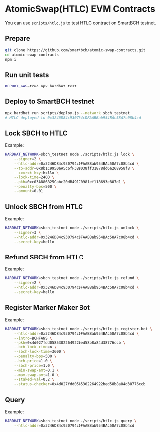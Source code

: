 # AtomicSwap(HTLC) EVM Contracts

You can use `scripts/htlc.js`  to test HTLC contract on SmartBCH testnet.



## Prepare

```bash
git clone https://github.com/smartbch/atomic-swap-contracts.git
cd atomic-swap-contracts
npm i
```



## Run unit tests

```bash
REPORT_GAS=true npx hardhat test
```



## Deploy to SmartBCH testnet

```bash
npx hardhat run scripts/deploy.js --network sbch_testnet
# HTLC deployed to 0x3246D84c930794cDFAABBab954BAc58A7c08b4cd
```



## Lock SBCH to HTLC

Example:

```bash
HARDHAT_NETWORK=sbch_testnet node ./scripts/htlc.js lock \
	--signer=2 \
	--htlc-addr=0x3246D84c930794cDFAABBab954BAc58A7c08b4cd \
	--to-addr=0x8b1C9950aA5c6fF3BB038ff31878dd6a268958f8 \
	--secret-key=hello \
	--lock-time=2400 \
	--pkh=0xc03A886B25Cabc20dB49170981ef118693e807d1 \
	--penalty-bps=500 \
	--amount=0.01
```



## Unlock SBCH from HTLC

Example:

```bash
HARDHAT_NETWORK=sbch_testnet node ./scripts/htlc.js unlock \
	--signer=3 \
	--htlc-addr=0x3246D84c930794cDFAABBab954BAc58A7c08b4cd \
	--secret-key=hello
```



## Refund SBCH from HTLC

Example:

```bash
HARDHAT_NETWORK=sbch_testnet node ./scripts/htlc.js refund \
	--signer=2 \
	--htlc-addr=0x3246D84c930794cDFAABBab954BAc58A7c08b4cd \
	--secret-key=hello
```



## Register Marker Maker Bot

Example:

```bash
HARDHAT_NETWORK=sbch_testnet node ./scripts/htlc.js register-bot \
	--htlc-addr=0x3246D84c930794cDFAABBab954BAc58A7c08b4cd \
	--intro=BCHFANS \
	--pkh=0x4d027fdd0585302264922bed58b8a84d38776ccb \
	--bch-lock-time=6 \
	--sbch-lock-time=3600 \
	--penalty-bps=500 \
	--bch-price=1.0 \
	--sbch-price=1.0 \
	--min-swap-amt=0.1 \
	--max-swap-amt=1.0 \
	--staked-val=0.2 \
	--status-checker=0x4d027fdd0585302264922bed58b8a84d38776ccb
```



## Query

Example:

```bash
HARDHAT_NETWORK=sbch_testnet node ./scripts/htlc.js query \
	--htlc-addr=0x3246D84c930794cDFAABBab954BAc58A7c08b4cd
```



